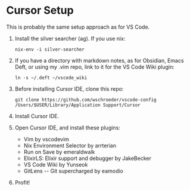 # Cursor Setup

This is probably the same setup approach as for VS Code.

1. Install the silver searcher (ag). If you use nix:

   ```
   nix-env -i silver-searcher
   ```

2. If you have a directory with markdown notes, as for Obsidian, Emacs Deft,
   or using my .vim repo, link to it for the VS Code Wiki plugin:

   ```
   ln -s ~/.deft ~/vscode_wiki
   ```

3. Before installing Cursor IDE, clone this repo:

   ```
   git clone https://github.com/wschroeder/vscode-config /Users/$USER/Library/Application Support/Cursor
   ```

4. Install Cursor IDE.

5. Open Cursor IDE, and install these plugins:

   * Vim by vscodevim
   * Nix Environment Selector by arrterian
   * Run on Save by emeraldwalk
   * ElixirLS: Elixir support and debugger by JakeBecker
   * VS Code Wiki by Yunseok
   * GitLens -- Git supercharged by eamodio

6. Profit!

